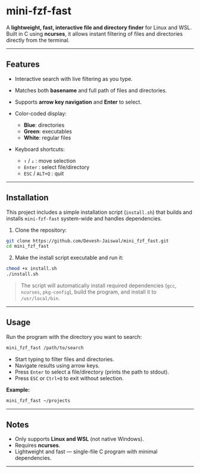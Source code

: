 # mini-fzf-fast

A **lightweight, fast, interactive file and directory finder** for Linux and WSL.
Built in C using **ncurses**, it allows instant filtering of files and directories directly from the terminal.

---

## Features

- Interactive search with live filtering as you type.
- Matches both **basename** and full path of files and directories.
- Supports **arrow key navigation** and **Enter** to select.
- Color-coded display:

  - **Blue**: directories
  - **Green**: executables
  - **White**: regular files

- Keyboard shortcuts:

  - `↑` / `↓` : move selection
  - `Enter` : select file/directory
  - `ESC` / `ALT+Q` : quit

---

## Installation

This project includes a simple installation script (`install.sh`) that builds and installs `mini-fzf-fast` system-wide and handles dependencies.

1. Clone the repository:

```bash
git clone https://github.com/Devesh-Jaiswal/mini_fzf_fast.git
cd mini_fzf_fast

```

2. Make the install script executable and run it:

```bash
chmod +x install.sh
./install.sh
```

> The script will automatically install required dependencies (`gcc`, `ncurses`, `pkg-config`), build the program, and install it to `/usr/local/bin`.

---

## Usage

Run the program with the directory you want to search:

```bash
mini_fzf_fast /path/to/search
```

- Start typing to filter files and directories.
- Navigate results using arrow keys.
- Press `Enter` to select a file/directory (prints the path to stdout).
- Press `ESC` or `Ctrl+Q` to exit without selection.

**Example:**

```bash
mini_fzf_fast ~/projects
```

---

## Notes

- Only supports **Linux and WSL** (not native Windows).
- Requires **ncurses**.
- Lightweight and fast — single-file C program with minimal dependencies.

---
